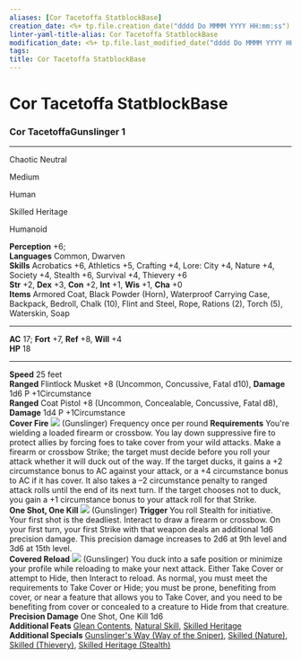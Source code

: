 ```yaml
---
aliases: [Cor Tacetoffa StatblockBase]
creation_date: <%+ tp.file.creation_date("dddd Do MMMM YYYY HH:mm:ss") %>
linter-yaml-title-alias: Cor Tacetoffa StatblockBase
modification_date: <%+ tp.file.last_modified_date("dddd Do MMMM YYYY HH:mm:ss") %>
tags: 
title: Cor Tacetoffa StatblockBase
---
```

# Cor Tacetoffa StatblockBase
### **Cor TacetoffaGunslinger 1**

* * *

Chaotic Neutral

Medium

Human

Skilled Heritage

Humanoid

**Perception** +6;  
**Languages** Common, Dwarven  
**Skills** Acrobatics +6, Athletics +5, Crafting +4, Lore: City +4, Nature +4, Society +4, Stealth +6, Survival +4, Thievery +6  
**Str** +2, **Dex** +3, **Con** +2, **Int** +1, **Wis** +1, **Cha** +0  
**Items** Armored Coat, Black Powder (Horn), Waterproof Carrying Case, Backpack, Bedroll, Chalk (10), Flint and Steel, Rope, Rations (2), Torch (5), Waterskin, Soap

* * *

**AC** 17; **Fort** +7, **Ref** +8, **Will** +4  
**HP** 18

* * *

**Speed** 25 feet  
**Ranged** Flintlock Musket +8 (Uncommon, Concussive, Fatal d10), **Damage** 1d6 P +1Circumstance  
**Ranged** Coat Pistol +8 (Uncommon, Concealable, Concussive, Fatal d8), **Damage** 1d4 P +1Circumstance  
**Cover Fire** ![](img\action_single_black.png) (Gunslinger) Frequency once per round **Requirements** You're wielding a loaded firearm or crossbow. You lay down suppressive fire to protect allies by forcing foes to take cover from your wild attacks. Make a firearm or crossbow Strike; the target must decide before you roll your attack whether it will duck out of the way. If the target ducks, it gains a +2 circumstance bonus to AC against your attack, or a +4 circumstance bonus to AC if it has cover. It also takes a –2 circumstance penalty to ranged attack rolls until the end of its next turn. If the target chooses not to duck, you gain a +1 circumstance bonus to your attack roll for that Strike.  
**One Shot, One Kill** ![](img\action_free_black.png) (Gunslinger) **Trigger** You roll Stealth for initiative. Your first shot is the deadliest. Interact to draw a firearm or crossbow. On your first turn, your first Strike with that weapon deals an additional 1d6 precision damage. This precision damage increases to 2d6 at 9th level and 3d6 at 15th level.  
**Covered Reload** ![](img\action_single_black.png) (Gunslinger) You duck into a safe position or minimize your profile while reloading to make your next attack. Either Take Cover or attempt to Hide, then Interact to reload. As normal, you must meet the requirements to Take Cover or Hide; you must be prone, benefiting from cover, or near a feature that allows you to Take Cover, and you need to be benefiting from cover or concealed to a creature to Hide from that creature.  
**Precision Damage** One Shot, One Kill 1d6  
**Additional Feats** [Glean Contents](https://2e.aonprd.com/Feats.aspx?ID=2129), [Natural Skill](https://2e.aonprd.com/Feats.aspx?ID=71), [Skilled Heritage](https://2e.aonprd.com/Heritages.aspx?Ancestry=6)  
**Additional Specials** [Gunslinger's Way (Way of the Sniper)](https://2e.aonprd.com/Classes.aspx?ID=20), [Skilled (Nature)](https://2e.aonprd.com), [Skilled (Thievery)](https://2e.aonprd.com), [Skilled Heritage (Stealth)](https://2e.aonprd.com)